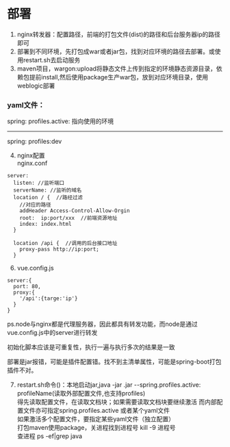 # 部署
1. nginx转发器：配置路径，前端的打包文件(dist)的路径和后台服务器ip的路径即可  
2. 部署到不同环境，先打包成war或者jar包，找到对应环境的路径去部署。或使用restart.sh去启动服务  
3. maven项目，wargon:upload将静态文件上传到指定的环境静态资源目录，依赖包提前install,然后使用package生产war包，放到对应环境目录，使用weblogic部署

### yaml文件：
spring:
  profiles.active: 指向使用的环境
    
---
spring:
  profiles:dev

4. nginx配置  
nginx.conf
```
server:
  listen: //监听端口
  serverName: //监听的域名
  location / {  //路经过滤
    //对应的路径
    addHeader Access-Control-Allow-Orgin
    root:  ip:port/xxx  //前端资源地址
    index: index.html
  }
  
  location /api {  //调用的后台接口地址
    proxy-pass http://ip:port;
  }
```

6. vue.config.js
```
server:{
  port: 80,
  proxy:{
    '/api':{targe:'ip'}
  }
}
```
ps.node与nginx都是代理服务器，因此都具有转发功能，而node是通过vue.config.js中的server进行转发

初始化脚本应该是可重复性，执行一遍与执行多次的结果是一致


部署是jar报错，可能是插件配置错。找不到主清单属性，可能是spring-boot打包插件不对。



7. restart.sh命令()：本地启动jar,java -jar .jar --spring.profiles.active: profileName(读取外部配置文件,也支持profiles)   
得先读取配置文件，在读取文档块；如果需要读取文档块要继续激活
而内部配置文件亦可指定spring.profiles.active 或者某个yaml文件  
如果激活多个配置文件，要指定某些yaml文件（独立配置）  
打包maven使用package，关进程找到进程号 kill -9 进程号  
查进程 ps -ef|grep java 
